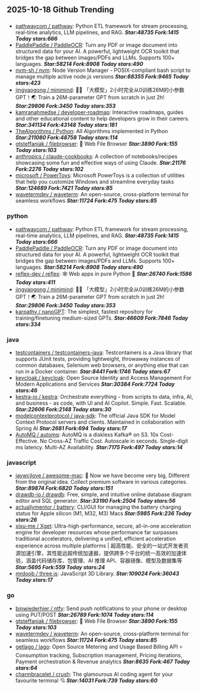 ## 2025-10-18 Github Trending

### 
* [pathwaycom / pathway](https://github.com/pathwaycom/pathway): Python ETL framework for stream processing, real-time analytics, LLM pipelines, and RAG. ***Star:48735 Fork:1415 Today stars:666***
* [PaddlePaddle / PaddleOCR](https://github.com/PaddlePaddle/PaddleOCR): Turn any PDF or image document into structured data for your AI. A powerful, lightweight OCR toolkit that bridges the gap between images/PDFs and LLMs. Supports 100+ languages. ***Star:58214 Fork:8908 Today stars:490***
* [nvm-sh / nvm](https://github.com/nvm-sh/nvm): Node Version Manager - POSIX-compliant bash script to manage multiple active node.js versions ***Star:88355 Fork:9465 Today stars:423***
* [jingyaogong / minimind](https://github.com/jingyaogong/minimind): 🚀🚀 「大模型」2小时完全从0训练26M的小参数GPT！🌏 Train a 26M-parameter GPT from scratch in just 2h! ***Star:29806 Fork:3450 Today stars:353***
* [kamranahmedse / developer-roadmap](https://github.com/kamranahmedse/developer-roadmap): Interactive roadmaps, guides and other educational content to help developers grow in their careers. ***Star:341134 Fork:43148 Today stars:181***
* [TheAlgorithms / Python](https://github.com/TheAlgorithms/Python): All Algorithms implemented in Python ***Star:211080 Fork:48758 Today stars:114***
* [gtsteffaniak / filebrowser](https://github.com/gtsteffaniak/filebrowser): 📂 Web File Browser ***Star:3890 Fork:155 Today stars:103***
* [anthropics / claude-cookbooks](https://github.com/anthropics/claude-cookbooks): A collection of notebooks/recipes showcasing some fun and effective ways of using Claude. ***Star:21176 Fork:2276 Today stars:102***
* [microsoft / PowerToys](https://github.com/microsoft/PowerToys): Microsoft PowerToys is a collection of utilities that help you customize Windows and streamline everyday tasks ***Star:124689 Fork:7421 Today stars:85***
* [wavetermdev / waveterm](https://github.com/wavetermdev/waveterm): An open-source, cross-platform terminal for seamless workflows ***Star:11724 Fork:475 Today stars:85***

### python
* [pathwaycom / pathway](https://github.com/pathwaycom/pathway): Python ETL framework for stream processing, real-time analytics, LLM pipelines, and RAG. ***Star:48735 Fork:1415 Today stars:666***
* [PaddlePaddle / PaddleOCR](https://github.com/PaddlePaddle/PaddleOCR): Turn any PDF or image document into structured data for your AI. A powerful, lightweight OCR toolkit that bridges the gap between images/PDFs and LLMs. Supports 100+ languages. ***Star:58214 Fork:8908 Today stars:490***
* [reflex-dev / reflex](https://github.com/reflex-dev/reflex): 🕸️ Web apps in pure Python 🐍 ***Star:26740 Fork:1586 Today stars:411***
* [jingyaogong / minimind](https://github.com/jingyaogong/minimind): 🚀🚀 「大模型」2小时完全从0训练26M的小参数GPT！🌏 Train a 26M-parameter GPT from scratch in just 2h! ***Star:29806 Fork:3450 Today stars:353***
* [karpathy / nanoGPT](https://github.com/karpathy/nanoGPT): The simplest, fastest repository for training/finetuning medium-sized GPTs. ***Star:46609 Fork:7846 Today stars:334***

### java
* [testcontainers / testcontainers-java](https://github.com/testcontainers/testcontainers-java): Testcontainers is a Java library that supports JUnit tests, providing lightweight, throwaway instances of common databases, Selenium web browsers, or anything else that can run in a Docker container. ***Star:8441 Fork:1746 Today stars:67***
* [keycloak / keycloak](https://github.com/keycloak/keycloak): Open Source Identity and Access Management For Modern Applications and Services ***Star:30384 Fork:7724 Today stars:46***
* [kestra-io / kestra](https://github.com/kestra-io/kestra): Orchestrate everything - from scripts to data, infra, AI, and business - as code, with UI and AI Copilot. Simple. Fast. Scalable. ***Star:22606 Fork:2148 Today stars:30***
* [modelcontextprotocol / java-sdk](https://github.com/modelcontextprotocol/java-sdk): The official Java SDK for Model Context Protocol servers and clients. Maintained in collaboration with Spring AI ***Star:2681 Fork:694 Today stars:17***
* [AutoMQ / automq](https://github.com/AutoMQ/automq): AutoMQ is a diskless Kafka® on S3. 10x Cost-Effective. No Cross-AZ Traffic Cost. Autoscale in seconds. Single-digit ms latency. Multi-AZ Availability. ***Star:7175 Fork:497 Today stars:14***

### javascript
* [jaywcjlove / awesome-mac](https://github.com/jaywcjlove/awesome-mac):  Now we have become very big, Different from the original idea. Collect premium software in various categories. ***Star:89874 Fork:6820 Today stars:151***
* [drawdb-io / drawdb](https://github.com/drawdb-io/drawdb): Free, simple, and intuitive online database diagram editor and SQL generator. ***Star:33190 Fork:2504 Today stars:56***
* [actuallymentor / battery](https://github.com/actuallymentor/battery): CLI/GUI for managing the battery charging status for Apple silicon (M1, M32, M3) Macs ***Star:5985 Fork:236 Today stars:26***
* [xixu-me / Xget](https://github.com/xixu-me/Xget): Ultra-high-performance, secure, all-in-one acceleration engine for developer resources whose performance far surpasses traditional accelerators, delivering a unified, efficient acceleration experience across multiple platforms | 超高性能、安全的一站式开发者资源加速引擎，其性能远超传统加速器，提供跨多个平台的统一高效的加速体验，涵盖代码储存库、包管理、AI 推理 API、容器镜像、模型及数据集等 ***Star:5695 Fork:559 Today stars:24***
* [mrdoob / three.js](https://github.com/mrdoob/three.js): JavaScript 3D Library. ***Star:109024 Fork:36043 Today stars:17***

### go
* [binwiederhier / ntfy](https://github.com/binwiederhier/ntfy): Send push notifications to your phone or desktop using PUT/POST ***Star:26789 Fork:1074 Today stars:114***
* [gtsteffaniak / filebrowser](https://github.com/gtsteffaniak/filebrowser): 📂 Web File Browser ***Star:3890 Fork:155 Today stars:103***
* [wavetermdev / waveterm](https://github.com/wavetermdev/waveterm): An open-source, cross-platform terminal for seamless workflows ***Star:11724 Fork:475 Today stars:85***
* [getlago / lago](https://github.com/getlago/lago): Open Source Metering and Usage Based Billing API ⭐️ Consumption tracking, Subscription management, Pricing iterations, Payment orchestration & Revenue analytics ***Star:8635 Fork:467 Today stars:64***
* [charmbracelet / crush](https://github.com/charmbracelet/crush): The glamourous AI coding agent for your favourite terminal 💘 ***Star:14031 Fork:739 Today stars:60***
